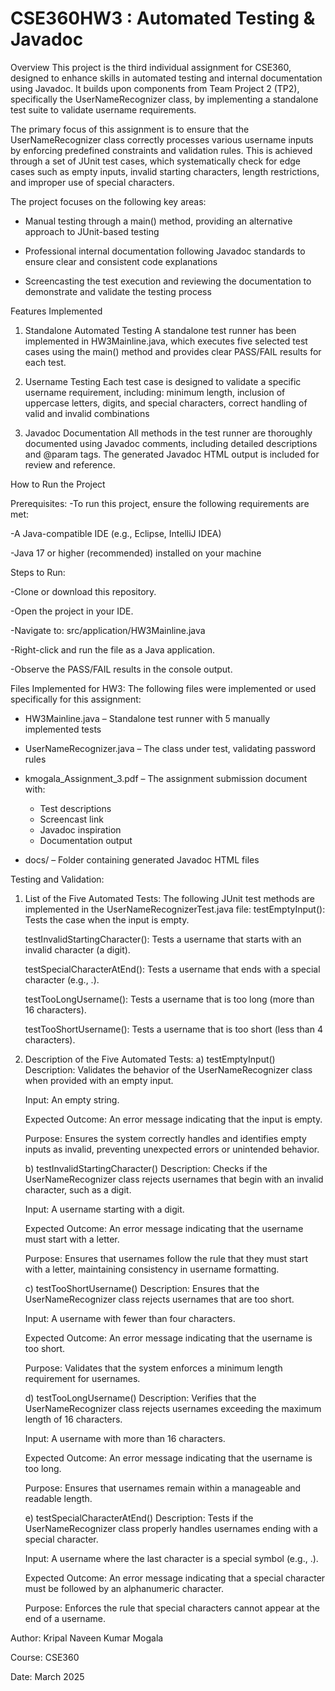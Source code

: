# CSE360HW3 : Automated Testing & Javadoc


Overview
This project is the third individual assignment for CSE360, designed to enhance skills in automated testing and internal documentation using Javadoc. It builds upon components from Team Project 2 (TP2), specifically the UserNameRecognizer class, by implementing a standalone test suite to validate username requirements.

The primary focus of this assignment is to ensure that the UserNameRecognizer class correctly processes various username inputs by enforcing predefined constraints and validation rules. This is achieved through a set of JUnit test cases, which systematically check for edge cases such as empty inputs, invalid starting characters, length restrictions, and improper use of special characters.

The project focuses on the following key areas:

- Manual testing through a main() method, providing an alternative approach to JUnit-based testing

- Professional internal documentation following Javadoc standards to ensure clear and consistent code explanations

- Screencasting the test execution and reviewing the documentation to demonstrate and validate the testing process

Features Implemented
1. Standalone Automated Testing
A standalone test runner has been implemented in HW3Mainline.java, which executes five selected test cases using the main() method and provides clear PASS/FAIL results for each test.

2. Username Testing
Each test case is designed to validate a specific username requirement, including: minimum length, inclusion of uppercase letters, digits, and special characters, correct handling of valid and invalid combinations

3. Javadoc Documentation
All methods in the test runner are thoroughly documented using Javadoc comments, including detailed descriptions and @param tags. The generated Javadoc HTML output is included for review and reference.

How to Run the Project

Prerequisites:
-To run this project, ensure the following requirements are met:

-A Java-compatible IDE (e.g., Eclipse, IntelliJ IDEA)

-Java 17 or higher (recommended) installed on your machine

Steps to Run:

-Clone or download this repository.

-Open the project in your IDE.

-Navigate to: src/application/HW3Mainline.java

-Right-click and run the file as a Java application.

-Observe the PASS/FAIL results in the console output.

Files Implemented for HW3:
The following files were implemented or used specifically for this assignment:

- HW3Mainline.java – Standalone test runner with 5 manually implemented tests
  
- UserNameRecognizer.java – The class under test, validating password rules
  
- kmogala_Assignment_3.pdf – The assignment submission document with:
  - Test descriptions
  - Screencast link
  - Javadoc inspiration
  - Documentation output
    
- docs/ – Folder containing generated Javadoc HTML files

Testing and Validation:

1. List of the Five Automated Tests:
   The following JUnit test methods are implemented in the UserNameRecognizerTest.java file:
   testEmptyInput(): Tests the case when the input is empty.

   testInvalidStartingCharacter(): Tests a username that starts with an invalid character (a digit).

   testSpecialCharacterAtEnd(): Tests a username that ends with a special character (e.g., .).

   testTooLongUsername(): Tests a username that is too long (more than 16 characters).

   testTooShortUsername(): Tests a username that is too short (less than 4 characters).

2. Description of the Five Automated Tests:
   a) testEmptyInput()
      Description: Validates the behavior of the UserNameRecognizer class when provided with an empty input.

      Input: An empty string.

      Expected Outcome: An error message indicating that the input is empty.

      Purpose: Ensures the system correctly handles and identifies empty inputs as invalid, preventing unexpected errors or unintended behavior.
   
   b) testInvalidStartingCharacter()
      Description: Checks if the UserNameRecognizer class rejects usernames that begin with an invalid character, such as a digit.

      Input: A username starting with a digit.

      Expected Outcome: An error message indicating that the username must start with a letter.

      Purpose: Ensures that usernames follow the rule that they must start with a letter, maintaining consistency in username formatting.
   
   c) testTooShortUsername()
      Description: Ensures that the UserNameRecognizer class rejects usernames that are too short.

      Input: A username with fewer than four characters.

      Expected Outcome: An error message indicating that the username is too short.

      Purpose: Validates that the system enforces a minimum length requirement for usernames.
   
   d) testTooLongUsername()
      Description: Verifies that the UserNameRecognizer class rejects usernames exceeding the maximum length of 16 characters.

      Input: A username with more than 16 characters.

      Expected Outcome: An error message indicating that the username is too long.

      Purpose: Ensures that usernames remain within a manageable and readable length.
   
   e) testSpecialCharacterAtEnd()
      Description: Tests if the UserNameRecognizer class properly handles usernames ending with a special character.

      Input: A username where the last character is a special symbol (e.g., .).

      Expected Outcome: An error message indicating that a special character must be followed by an alphanumeric character.

      Purpose: Enforces the rule that special characters cannot appear at the end of a username.

Author: Kripal Naveen Kumar Mogala

Course: CSE360

Date: March 2025



